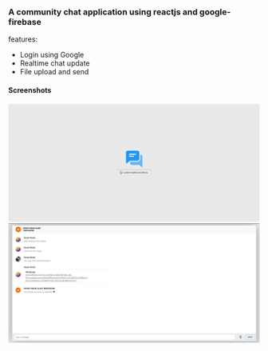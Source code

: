 ### A community chat application using reactjs and google-firebase
features:
- Login using Google
- Realtime chat update
- File upload and send

#### Screenshots
<img src="./images/2.png">
<img src="./images/1.png">
